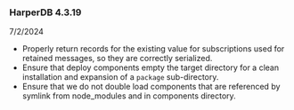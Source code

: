 ### HarperDB 4.3.19

7/2/2024

- Properly return records for the existing value for subscriptions used for retained messages, so they are correctly serialized.
- Ensure that deploy components empty the target directory for a clean installation and expansion of a `package` sub-directory.
- Ensure that we do not double load components that are referenced by symlink from node_modules and in components directory.
